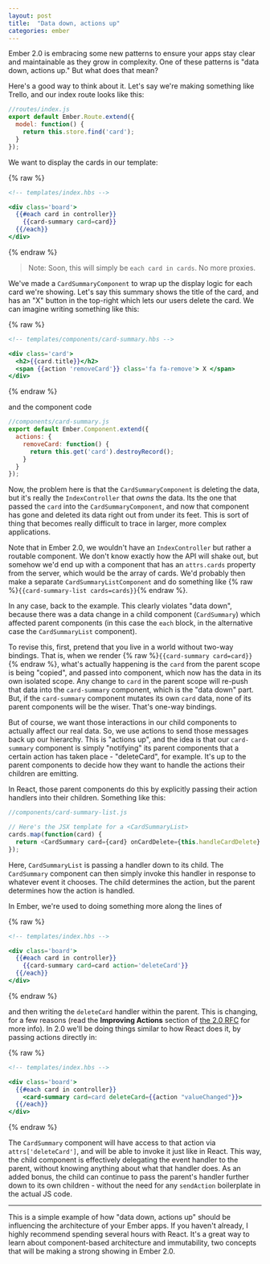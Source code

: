 ```yaml
---
layout: post
title:  "Data down, actions up"
categories: ember
---
```


Ember 2.0 is embracing some new patterns to ensure your apps stay clear and maintainable as they grow in complexity. One of these patterns is "data down, actions up." But what does that mean?

Here's a good way to think about it. Let's say we're making something like Trello, and our index route looks like this:

```js
//routes/index.js
export default Ember.Route.extend({
  model: function() {
    return this.store.find('card');
  }
});
```

We want to display the cards in our template:

{% raw %}
```handlebars
<!-- templates/index.hbs -->

<div class='board'>
  {{#each card in controller}}
    {{card-summary card=card}}
  {{/each}}
</div>
```
{% endraw %}

> Note: Soon, this will simply be `each card in cards`. No more proxies.

We've made a `CardSummaryComponent` to wrap up the display logic for each card we're showing. Let's say this summary shows the title of the card, and has an "X" button in the top-right which lets our users delete the card. We can imagine writing something like this:

{% raw %}
```handlebars
<!-- templates/components/card-summary.hbs -->

<div class='card'>
  <h2>{{card.title}}</h2>
  <span {{action 'removeCard'}} class='fa fa-remove'> X </span>
</div>
```
{% endraw %}

and the component code

```js
//components/card-summary.js
export default Ember.Component.extend({
  actions: {
    removeCard: function() {
      return this.get('card').destroyRecord();
    }
  }
});
```

Now, the problem here is that the `CardSummaryComponent` is deleting the data, but it's really the `IndexController` that *owns* the data. Its the one that passed the `card` into the `CardSummaryComponent`, and now that component has gone and deleted its data right out from under its feet. This is sort of thing that becomes really difficult to trace in larger, more complex applications.

Note that in Ember 2.0, we wouldn't have an `IndexController` but rather a routable component. We don't know exactly how the API will shake out, but somehow we'd end up with a component that has an `attrs.cards` property from the server, which would be the array of cards. We'd probably then make a separate `CardSummaryListComponent` and do something like {% raw %}`{{card-summary-list cards=cards}}`{% endraw %}.

In any case, back to the example. This clearly violates "data down", because there was a data change in a child component (`CardSummary`) which affected parent components (in this case the `each` block, in the alternative case the `CardSummaryList` component).

To revise this, first, pretend that you live in a world without two-way bindings. That is, when we render {% raw %}`{{card-summary card=card}}`{% endraw %}, what's actually happening is the `card` from the parent scope is being "copied", and passed into component, which now has the data in its own isolated scope. Any change to `card` in the parent scope will re-push that data into the `card-summary` component, which is the "data down" part. But, if the `card-summary` component mutates its own `card` data, none of its parent components will be the wiser. That's one-way bindings.

But of course, we want those interactions in our child components to actually affect our real data. So, we use actions to send those messages back up our hierarchy. This is "actions up", and the idea is that our `card-summary` component is simply "notifying" its parent components that a certain action has taken place - "deleteCard", for example. It's up to the parent components to decide how they want to handle the actions their children are emitting.

In React, those parent components do this by explicitly passing their action handlers into their children. Something like this:

```js
//components/card-summary-list.js

// Here's the JSX template for a <CardSummaryList>
cards.map(function(card) {
  return <CardSummary card={card} onCardDelete={this.handleCardDelete} />
});
```

Here, `CardSummaryList` is passing a handler down to its child. The `CardSummary` component can then simply invoke this handler in response to whatever event it chooses. The child determines the action, but the parent determines how the action is handled. 

In Ember, we're used to doing something more along the lines of

{% raw %}
```handlebars
<!-- templates/index.hbs -->

<div class='board'>
  {{#each card in controller}}
    {{card-summary card=card action='deleteCard'}}
  {{/each}}
</div>
```
{% endraw %}

and then writing the `deleteCard` handler within the parent. This is changing, for a few reasons (read the **Improving Actions** section of [the 2.0 RFC](https://github.com/emberjs/rfcs/pull/15) for more info). In 2.0 we'll be doing things similar to how React does it, by passing actions directly in:

{% raw %}
```handlebars
<!-- templates/index.hbs -->

<div class='board'>
  {{#each card in controller}}
    <card-summary card=card deleteCard={{action "valueChanged"}}>
  {{/each}}
</div>
```
{% endraw %}

The `CardSummary` component will have access to that action via `attrs['deleteCard']`, and will be able to invoke it just like in React. This way, the child component is effectively delegating the event handler to the parent, without knowing anything about what that handler does. As an added bonus, the child can continue to pass the parent's handler further down to its own children - without the need for any `sendAction` boilerplate in the actual JS code.

------

This is a simple example of how "data down, actions up" should be influencing the architecture of your Ember apps. If you haven't already, I highly recommend spending several hours with React. It's a great way to learn about component-based architecture and immutability, two concepts that will be making a strong showing in Ember 2.0.
